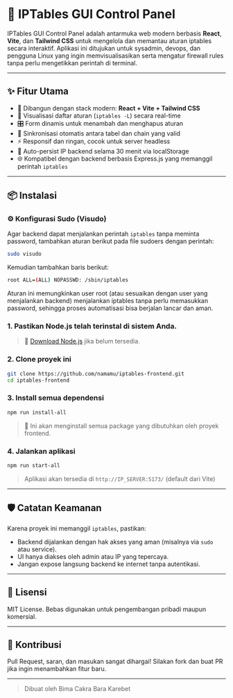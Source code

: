 # 🔐 IPTables GUI Control Panel

IPTables GUI Control Panel adalah antarmuka web modern berbasis **React**, **Vite**, dan **Tailwind CSS** untuk mengelola dan memantau aturan iptables secara interaktif. Aplikasi ini ditujukan untuk sysadmin, devops, dan pengguna Linux yang ingin memvisualisasikan serta mengatur firewall rules tanpa perlu mengetikkan perintah di terminal.

---

## ✨ Fitur Utama

- 🚀 Dibangun dengan stack modern: **React + Vite + Tailwind CSS**
- 🧩 Visualisasi daftar aturan (`iptables -L`) secara real-time
- 🎛️ Form dinamis untuk menambah dan menghapus aturan
- 🔁 Sinkronisasi otomatis antara tabel dan chain yang valid
- ⚡ Responsif dan ringan, cocok untuk server headless
- 💾 Auto-persist IP backend selama 30 menit via localStorage
- 🌐 Kompatibel dengan backend berbasis Express.js yang memanggil perintah `iptables`

---

## 📦 Instalasi

### ⚙️ Konfigurasi Sudo (Visudo)

Agar backend dapat menjalankan perintah `iptables` tanpa meminta password, tambahkan aturan berikut pada file sudoers dengan perintah:

```bash
sudo visudo
```
Kemudian tambahkan baris berikut:
```bash
root ALL=(ALL) NOPASSWD: /sbin/iptables
```
Aturan ini memungkinkan user root (atau sesuaikan dengan user yang menjalankan backend) menjalankan iptables tanpa perlu memasukkan password, sehingga proses automatisasi bisa berjalan lancar dan aman.

### 1. Pastikan **Node.js** telah terinstal di sistem Anda.

> 📝 [Download Node.js](https://nodejs.org/) jika belum tersedia.

### 2. Clone proyek ini

```bash
git clone https://github.com/namamu/iptables-frontend.git
cd iptables-frontend
```

### 3. Install semua dependensi

```bash
npm run install-all
```

> 🔧 Ini akan menginstall semua package yang dibutuhkan oleh proyek frontend.

### 4. Jalankan aplikasi

```bash
npm run start-all
```

> Aplikasi akan tersedia di `http://IP_SERVER:5173/` (default dari Vite)

---


## 🛡️ Catatan Keamanan

Karena proyek ini memanggil `iptables`, pastikan:
- Backend dijalankan dengan hak akses yang aman (misalnya via `sudo` atau service).
- UI hanya diakses oleh admin atau IP yang tepercaya.
- Jangan expose langsung backend ke internet tanpa autentikasi.

---

## 📃 Lisensi

MIT License. Bebas digunakan untuk pengembangan pribadi maupun komersial.

---

## 🙌 Kontribusi

Pull Request, saran, dan masukan sangat dihargai! Silakan fork dan buat PR jika ingin menambahkan fitur baru.

---

> Dibuat oleh Bima Cakra Bara Karebet
